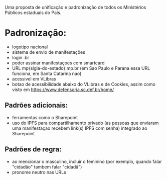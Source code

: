 Uma proposta de unificação e padronização de todos os Ministérios Públicos estaduais do País.

# Padronização:
- logotipo nacional
- sistema de envio de manifestações
- login .br
- poder assinar manifestaçoes com smartcard
- URL mp{sigla-do-estado}.mp.br (em Sao Paulo e Parana essa URL funciona, em Santa Catarina nao)
- acessivel em VLibras
- botao de acessibilidade abaixo do VLibras e de Cookies, assim como visto em https://www.defensoria.sc.def.br/home/

## Padrões adicionais:
- ferramentas como o Sharepoint
- uso do IPFS para compartilhamento privado (as pessoas que enviaram uma manifestaçao recebem link(s) IPFS com senha) integrado ao Sharepoint

## Padrões de regra:
- ao mencionar o masculino, incluir o feminino (por exemplo, quando falar "cidadão" tambem falar "cidadã")
- pronome neutro nas URLs
